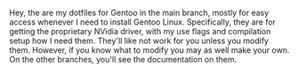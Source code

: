 Hey, the are my dotfiles for Gentoo in the main branch, mostly for easy access whenever I need to install Gentoo Linux. Specifically, they are for getting the proprietary NVidia driver, with my use flags and compilation setup how I need them. They'll like not work for you unless you modify them. However, if you know what to modify you may as well make your own. On the other branches, you'll see the documentation on them.